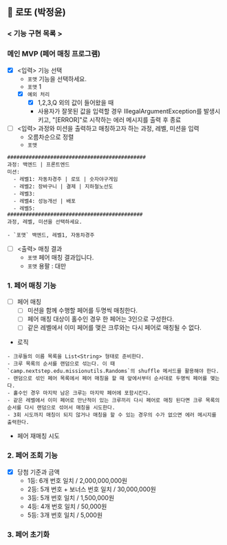 ## 🎰 로또 (박정윤)

### < 기능 구현 목록 >

### 메인 MVP (페어 매칭 프로그램)

- [x] <입력> 기능 선택
    - `포맷` 기능을 선택하세요.
    - `포맷` 1
    - [x] `예외 처리`
        - [x] 1,2,3,Q 외의 값이 들어왔을 때
        - 사용자가 잘못된 값을 입력할 경우 IllegalArgumentException를 발생시키고, "[ERROR]"로 시작하는 에러 메시지를 출력 후 종료
- [ ] <입력> 과정와 미션을 출력하고 매칭하고자 하는 과정, 레벨, 미션을 입력
    - 오름차순으로 정렬
    - `포맷`
```
#############################################
과정: 백엔드 | 프론트엔드
미션:
  - 레벨1: 자동차경주 | 로또 | 숫자야구게임
  - 레벨2: 장바구니 | 결제 | 지하철노선도
  - 레벨3: 
  - 레벨4: 성능개선 | 배포
  - 레벨5: 
############################################
과정, 레벨, 미션을 선택하세요.  
```
    - `포맷` 백엔드, 레벨1, 자동차경주
- [ ] <출력> 매칭 결과
  - `포맷` 페어 매칭 결과입니다.
  - `포맷` 용팔 : 대만


### 1. 페어 매칭 기능

- [ ] 페어 매칭
  - [ ] 미션을 함께 수행할 페어를 두명씩 매칭한다.
  - [ ] 페어 매칭 대상이 홀수인 경우 한 페어는 3인으로 구성한다. 
  - [ ] 같은 레벨에서 이미 페어를 맺은 크루와는 다시 페어로 매칭될 수 없다.
- 로직
```
- 크루들의 이름 목록을 List<String> 형태로 준비한다.
- 크루 목록의 순서를 랜덤으로 섞는다. 이 때 `camp.nextstep.edu.missionutils.Randoms`의 shuffle 메서드를 활용해야 한다.
- 랜덤으로 섞인 페어 목록에서 페어 매칭을 할 때 앞에서부터 순서대로 두명씩 페어를 맺는다.
- 홀수인 경우 마지막 남은 크루는 마지막 페어에 포함시킨다.
- 같은 레벨에서 이미 페어로 만난적이 있는 크루끼리 다시 페어로 매칭 된다면 크루 목록의 순서를 다시 랜덤으로 섞어서 매칭을 시도한다.
- 3회 시도까지 매칭이 되지 않거나 매칭을 할 수 있는 경우의 수가 없으면 에러 메시지를 출력한다.
```
- 페어 재매칭 시도

### 2. 페어 조회 기능

- [x] 당첨 기준과 금액
    - 1등: 6개 번호 일치 / 2,000,000,000원
    - 2등: 5개 번호 + 보너스 번호 일치 / 30,000,000원
    - 3등: 5개 번호 일치 / 1,500,000원
    - 4등: 4개 번호 일치 / 50,000원
    - 5등: 3개 번호 일치 / 5,000원

### 3. 페어 초기화

<br>